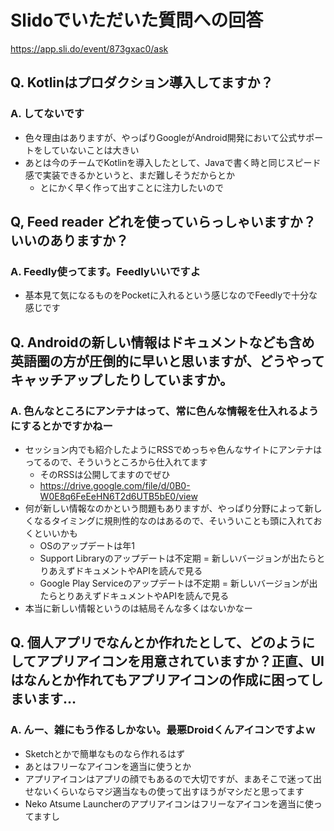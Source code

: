 # Slidoでいただいた質問への回答

https://app.sli.do/event/873gxac0/ask


## Q. Kotlinはプロダクション導入してますか？


### A. してないです

* 色々理由はありますが、やっぱりGoogleがAndroid開発において公式サポートをしていないことは大きい
* あとは今のチームでKotlinを導入したとして、Javaで書く時と同じスピード感で実装できるかというと、まだ難しそうだからとか
  * とにかく早く作って出すことに注力したいので


## Q, Feed reader どれを使っていらっしゃいますか？　いいのありますか？


### A. Feedly使ってます。Feedlyいいですよ

* 基本見て気になるものをPocketに入れるという感じなのでFeedlyで十分な感じです


## Q. Androidの新しい情報はドキュメントなども含め英語圏の方が圧倒的に早いと思いますが、どうやってキャッチアップしたりしていますか。


### A. 色んなところにアンテナはって、常に色んな情報を仕入れるようにするとかですかねー

* セッション内でも紹介したようにRSSでめっちゃ色んなサイトにアンテナはってるので、そういうところから仕入れてます
  * そのRSSは公開してますのでぜひ
  * https://drive.google.com/file/d/0B0-W0E8q6FeEeHN6T2d6UTB5bE0/view
* 何が新しい情報なのかという問題もありますが、やっぱり分野によって新しくなるタイミングに規則性的なのはあるので、そいういことも頭に入れておくといいかも
  * OSのアップデートは年1
  * Support Libraryのアップデートは不定期 = 新しいバージョンが出たらとりあえずドキュメントやAPIを読んで見る
  * Google Play Serviceのアップデートは不定期 = 新しいバージョンが出たらとりあえずドキュメントやAPIを読んで見る
* 本当に新しい情報というのは結局そんな多くはないかなー


## Q. 個人アプリでなんとか作れたとして、どのようにしてアプリアイコンを用意されていますか？正直、UIはなんとか作れてもアプリアイコンの作成に困ってしまいます…


### A. んー、雑にもう作るしかない。最悪Droidくんアイコンですよｗ

* Sketchとかで簡単なものなら作れるはず
* あとはフリーなアイコンを適当に使うとか
* アプリアイコンはアプリの顔でもあるので大切ですが、まあそこで迷って出せないくらいならマジ適当なもの使って出すほうがマシだと思ってます
* Neko Atsume Launcherのアプリアイコンはフリーなアイコンを適当に使ってますし
